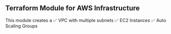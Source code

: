 
## Terraform Module for AWS Infrastructure  
This module creates a 
✅ VPC with multiple subnets
✅ EC2 Instances
✅ Auto Scaling Groups

